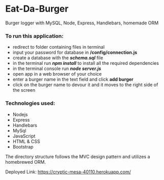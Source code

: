 # Eat-Da-Burger

Burger logger with MySQL, Node, Express, Handlebars, homemade ORM

### To run this application:

- redirect to folder containing files in terminal
- input your password for database in **/config/connection.js**
- create a database with the _**schema.sql**_ file
- in the terminal run _**npm install**_ to install all the required dependencies
- in the terminal console run _**node server.js**_
- open app in a web browser of your choice
- enter a burger name in the text field and click **add burger**
- click on the burger name to devour it and it moves to the right side of the screen

### Technologies used:

- Nodejs
- Express
- Handlebars
- MySql
- JavaScript
- HTML & CSS
- Bootstrap

The directory structure follows the MVC design pattern and utilizes a homebrewed ORM.

Deployed Link: https://cryptic-mesa-40110.herokuapp.com/
